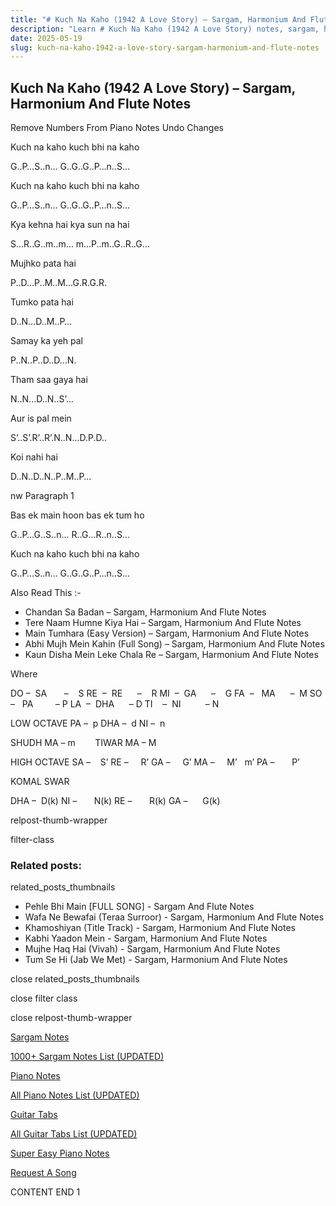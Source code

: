 ```yaml
---
title: "# Kuch Na Kaho (1942 A Love Story) – Sargam, Harmonium And Flute Notes"
description: "Learn # Kuch Na Kaho (1942 A Love Story) notes, sargam, harmonium notations and flute notes. Easy step-by-step tutorial for beginners."
date: 2025-05-19
slug: kuch-na-kaho-1942-a-love-story-sargam-harmonium-and-flute-notes
---
```


## Kuch Na Kaho (1942 A Love Story) – Sargam, Harmonium And Flute Notes

Remove Numbers From Piano Notes
Undo Changes

Kuch na kaho kuch bhi na kaho

G..P…S..n… G..G..G..P…n..S…

Kuch na kaho kuch bhi na kaho

G..P…S..n… G..G..G..P…n..S…

Kya kehna hai kya sun na hai

S…R..G..m..m… m…P..m..G..R..G…

Mujhko pata hai

P..D…P..M..M…G.R.G.R.

Tumko pata hai

D..N…D..M..P…

Samay ka yeh pal

P..N..P..D..D…N.

Tham saa gaya hai

N..N…D..N..S’…

Aur is pal mein

S’..S’.R’..R’.N..N…D.P.D..

Koi nahi hai

D..N..D..N..P..M..P…

nw Paragraph 1

Bas ek main hoon bas ek tum ho

G..P…G..S..n… R..G…R..n..S…

Kuch na kaho kuch bhi na kaho

G..P…S..n… G..G..G..P…n..S…

Also Read This :-

* Chandan Sa Badan – Sargam, Harmonium And Flute Notes
* Tere Naam Humne Kiya Hai – Sargam, Harmonium And Flute Notes
* Main Tumhara (Easy Version) – Sargam, Harmonium And Flute Notes
* Abhi Mujh Mein Kahin (Full Song) – Sargam, Harmonium And Flute Notes
* Kaun Disha Mein Leke Chala Re – Sargam, Harmonium And Flute Notes

Where

DO –  SA       –    S
RE  –  RE      –    R
MI  –  GA      –    G
FA  –   MA      –  M
SO  –   PA         – P
LA  –  DHA      – D
TI    –  NI          – N

LOW OCTAVE
PA –  p
DHA –  d
NI –  n

SHUDH MA – m        TIWAR MA – M

HIGH OCTAVE
SA –    S’
RE –     R’
GA –     G’
MA –     M’   m’
PA –       P’

KOMAL SWAR

DHA –  D(k)
NI –       N(k)
RE –       R(k)
GA –      G(k)

relpost-thumb-wrapper

filter-class

### Related posts:

related_posts_thumbnails

* Pehle Bhi Main [FULL SONG] - Sargam And Flute Notes
* Wafa Ne Bewafai (Teraa Surroor) - Sargam, Harmonium And Flute Notes
* Khamoshiyan (Title Track) - Sargam, Harmonium And Flute Notes
* Kabhi Yaadon Mein - Sargam, Harmonium And Flute Notes
* Mujhe Haq Hai (Vivah) - Sargam, Harmonium And Flute Notes
* Tum Se Hi (Jab We Met) - Sargam, Harmonium And Flute Notes

close related_posts_thumbnails

close filter class

close relpost-thumb-wrapper

[Sargam Notes](https://www.notationsworld.com/sargam-notes.html)

[1000+ Sargam Notes List (UPDATED)](https://www.notationsworld.com/all-songs-list-sargam-notes.html)

[Piano Notes](https://www.notationsworld.com/piano-notes.html)

[All Piano Notes List (UPDATED)](https://www.notationsworld.com/all-songs-list-piano-notes.html)

[Guitar Tabs](https://www.notationsworld.com/guitar-tabs.html)

[All Guitar Tabs List (UPDATED)](https://www.notationsworld.com/all-songs-list-guitar-tabs.html)

[Super Easy Piano Notes](https://studywall.in/)

[Request A Song](https://www.notationsworld.com/request-a-song.html)

CONTENT END 1


